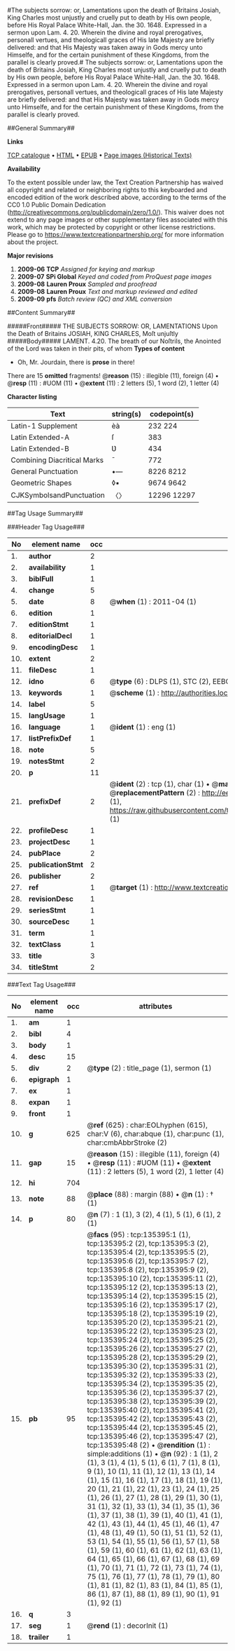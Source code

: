 #The subjects sorrow: or, Lamentations upon the death of Britains Josiah, King Charles most unjustly and cruelly put to death by His own people, before His Royal Palace White-Hall, Jan. the 30. 1648. Expressed in a sermon upon Lam. 4. 20. Wherein the divine and royal prerogatives, personall vertues, and theologicall graces of His late Majesty are briefly delivered: and that His Majesty was taken away in Gods mercy unto Himselfe, and for the certain punishment of these Kingdoms, from the parallel is clearly proved.#
The subjects sorrow: or, Lamentations upon the death of Britains Josiah, King Charles most unjustly and cruelly put to death by His own people, before His Royal Palace White-Hall, Jan. the 30. 1648. Expressed in a sermon upon Lam. 4. 20. Wherein the divine and royal prerogatives, personall vertues, and theologicall graces of His late Majesty are briefly delivered: and that His Majesty was taken away in Gods mercy unto Himselfe, and for the certain punishment of these Kingdoms, from the parallel is clearly proved.

##General Summary##

**Links**

[TCP catalogue](http://www.ota.ox.ac.uk/tcp/)  • 
[HTML](http://tei.it.ox.ac.uk/tcp/Texts-HTML/free/A94/A94101.html)  • 
[EPUB](http://tei.it.ox.ac.uk/tcp/Texts-EPUB/free/A94/A94101.epub) • 
[Page images (Historical Texts)](https://historicaltexts.jisc.ac.uk/eebo-99899739e)

**Availability**

To the extent possible under law, the Text Creation Partnership has waived all copyright and related or neighboring rights to this keyboarded and encoded edition of the work described above, according to the terms of the CC0 1.0 Public Domain Dedication (http://creativecommons.org/publicdomain/zero/1.0/). This waiver does not extend to any page images or other supplementary files associated with this work, which may be protected by copyright or other license restrictions. Please go to https://www.textcreationpartnership.org/ for more information about the project.

**Major revisions**

1. __2009-06__ __TCP__ *Assigned for keying and markup*
1. __2009-07__ __SPi Global__ *Keyed and coded from ProQuest page images*
1. __2009-08__ __Lauren Proux__ *Sampled and proofread*
1. __2009-08__ __Lauren Proux__ *Text and markup reviewed and edited*
1. __2009-09__ __pfs__ *Batch review (QC) and XML conversion*

##Content Summary##

#####Front#####
THE SUBJECTS SORROW: OR, LAMENTATIONS Upon the Death of Britains JOSIAH, KING CHARLES, Moſt unjuſtly
#####Body#####
LAMENT. 4.20. The breath of our Noſtrils, the Anointed of the Lord was taken in their pits, of whom 
**Types of content**

  * Oh, Mr. Jourdain, there is **prose** in there!

There are 15 **omitted** fragments! 
 @__reason__ (15) : illegible (11), foreign (4)  •  @__resp__ (11) : #UOM (11)  •  @__extent__ (11) : 2 letters (5), 1 word (2), 1 letter (4)

**Character listing**


|Text|string(s)|codepoint(s)|
|---|---|---|
|Latin-1 Supplement|èà|232 224|
|Latin Extended-A|ſ|383|
|Latin Extended-B|Ʋ|434|
|Combining             Diacritical Marks|̄|772|
|General Punctuation|•—|8226 8212|
|Geometric Shapes|◊▪|9674 9642|
|CJKSymbolsandPunctuation|〈〉|12296 12297|

##Tag Usage Summary##

###Header Tag Usage###

|No|element name|occ|attributes|
|---|---|---|---|
|1.|__author__|2||
|2.|__availability__|1||
|3.|__biblFull__|1||
|4.|__change__|5||
|5.|__date__|8| @__when__ (1) : 2011-04 (1)|
|6.|__edition__|1||
|7.|__editionStmt__|1||
|8.|__editorialDecl__|1||
|9.|__encodingDesc__|1||
|10.|__extent__|2||
|11.|__fileDesc__|1||
|12.|__idno__|6| @__type__ (6) : DLPS (1), STC (2), EEBO-CITATION (1), PROQUEST (1), VID (1)|
|13.|__keywords__|1| @__scheme__ (1) : http://authorities.loc.gov/ (1)|
|14.|__label__|5||
|15.|__langUsage__|1||
|16.|__language__|1| @__ident__ (1) : eng (1)|
|17.|__listPrefixDef__|1||
|18.|__note__|5||
|19.|__notesStmt__|2||
|20.|__p__|11||
|21.|__prefixDef__|2| @__ident__ (2) : tcp (1), char (1)  •  @__matchPattern__ (2) : ([0-9\-]+):([0-9IVX]+) (1), (.+) (1)  •  @__replacementPattern__ (2) : http://eebo.chadwyck.com/downloadtiff?vid=$1&page=$2 (1), https://raw.githubusercontent.com/textcreationpartnership/Texts/master/tcpchars.xml#$1 (1)|
|22.|__profileDesc__|1||
|23.|__projectDesc__|1||
|24.|__pubPlace__|2||
|25.|__publicationStmt__|2||
|26.|__publisher__|2||
|27.|__ref__|1| @__target__ (1) : http://www.textcreationpartnership.org/docs/. (1)|
|28.|__revisionDesc__|1||
|29.|__seriesStmt__|1||
|30.|__sourceDesc__|1||
|31.|__term__|1||
|32.|__textClass__|1||
|33.|__title__|3||
|34.|__titleStmt__|2||


###Text Tag Usage###

|No|element name|occ|attributes|
|---|---|---|---|
|1.|__am__|1||
|2.|__bibl__|4||
|3.|__body__|1||
|4.|__desc__|15||
|5.|__div__|2| @__type__ (2) : title_page (1), sermon (1)|
|6.|__epigraph__|1||
|7.|__ex__|1||
|8.|__expan__|1||
|9.|__front__|1||
|10.|__g__|625| @__ref__ (625) : char:EOLhyphen (615), char:V (6), char:abque (1), char:punc (1), char:cmbAbbrStroke (2)|
|11.|__gap__|15| @__reason__ (15) : illegible (11), foreign (4)  •  @__resp__ (11) : #UOM (11)  •  @__extent__ (11) : 2 letters (5), 1 word (2), 1 letter (4)|
|12.|__hi__|704||
|13.|__note__|88| @__place__ (88) : margin (88)  •  @__n__ (1) : † (1)|
|14.|__p__|80| @__n__ (7) : 1 (1), 3 (2), 4 (1), 5 (1), 6 (1), 2 (1)|
|15.|__pb__|95| @__facs__ (95) : tcp:135395:1 (1), tcp:135395:2 (2), tcp:135395:3 (2), tcp:135395:4 (2), tcp:135395:5 (2), tcp:135395:6 (2), tcp:135395:7 (2), tcp:135395:8 (2), tcp:135395:9 (2), tcp:135395:10 (2), tcp:135395:11 (2), tcp:135395:12 (2), tcp:135395:13 (2), tcp:135395:14 (2), tcp:135395:15 (2), tcp:135395:16 (2), tcp:135395:17 (2), tcp:135395:18 (2), tcp:135395:19 (2), tcp:135395:20 (2), tcp:135395:21 (2), tcp:135395:22 (2), tcp:135395:23 (2), tcp:135395:24 (2), tcp:135395:25 (2), tcp:135395:26 (2), tcp:135395:27 (2), tcp:135395:28 (2), tcp:135395:29 (2), tcp:135395:30 (2), tcp:135395:31 (2), tcp:135395:32 (2), tcp:135395:33 (2), tcp:135395:34 (2), tcp:135395:35 (2), tcp:135395:36 (2), tcp:135395:37 (2), tcp:135395:38 (2), tcp:135395:39 (2), tcp:135395:40 (2), tcp:135395:41 (2), tcp:135395:42 (2), tcp:135395:43 (2), tcp:135395:44 (2), tcp:135395:45 (2), tcp:135395:46 (2), tcp:135395:47 (2), tcp:135395:48 (2)  •  @__rendition__ (1) : simple:additions (1)  •  @__n__ (92) : 1 (1), 2 (1), 3 (1), 4 (1), 5 (1), 6 (1), 7 (1), 8 (1), 9 (1), 10 (1), 11 (1), 12 (1), 13 (1), 14 (1), 15 (1), 16 (1), 17 (1), 18 (1), 19 (1), 20 (1), 21 (1), 22 (1), 23 (1), 24 (1), 25 (1), 26 (1), 27 (1), 28 (1), 29 (1), 30 (1), 31 (1), 32 (1), 33 (1), 34 (1), 35 (1), 36 (1), 37 (1), 38 (1), 39 (1), 40 (1), 41 (1), 42 (1), 43 (1), 44 (1), 45 (1), 46 (1), 47 (1), 48 (1), 49 (1), 50 (1), 51 (1), 52 (1), 53 (1), 54 (1), 55 (1), 56 (1), 57 (1), 58 (1), 59 (1), 60 (1), 61 (1), 62 (1), 63 (1), 64 (1), 65 (1), 66 (1), 67 (1), 68 (1), 69 (1), 70 (1), 71 (1), 72 (1), 73 (1), 74 (1), 75 (1), 76 (1), 77 (1), 78 (1), 79 (1), 80 (1), 81 (1), 82 (1), 83 (1), 84 (1), 85 (1), 86 (1), 87 (1), 88 (1), 89 (1), 90 (1), 91 (1), 92 (1)|
|16.|__q__|3||
|17.|__seg__|1| @__rend__ (1) : decorInit (1)|
|18.|__trailer__|1||
